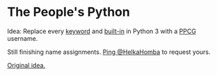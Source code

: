 # The People's Python

Idea: Replace every [keyword](http://www.programiz.com/python-programming/keyword-list) and [built-in](https://docs.python.org/3/library/functions.html) in Python 3 with a [PPCG](https://codegolf.stackexchange.com/) username.

Still finishing name assignments. [Ping @HelkaHomba](https://chat.stackexchange.com/rooms/240/the-nineteenth-byte) to request yours.

[Original idea.](https://chat.stackexchange.com/transcript/message/30148665#30148665)
